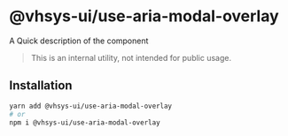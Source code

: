 # @vhsys-ui/use-aria-modal-overlay

A Quick description of the component

> This is an internal utility, not intended for public usage.

## Installation

```sh
yarn add @vhsys-ui/use-aria-modal-overlay
# or
npm i @vhsys-ui/use-aria-modal-overlay
```
